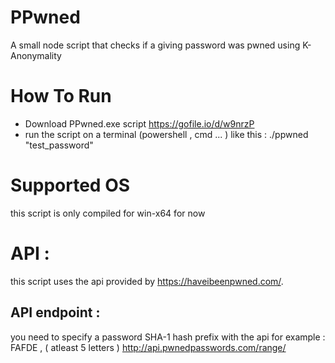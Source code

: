 # PPwned
A small node script that checks if a giving password was pwned using K-Anonymality

# How To Run
- Download PPwned.exe script https://gofile.io/d/w9nrzP
- run the script on a terminal (powershell , cmd ... ) like this : ./ppwned "test_password"
# Supported OS
this script is only compiled for win-x64 for now 

# API : 

this script uses the api provided by https://haveibeenpwned.com/.
## API endpoint :
you need to specify a password SHA-1 hash prefix with the api for example : FAFDE , ( atleast 5 letters )
http://api.pwnedpasswords.com/range/
